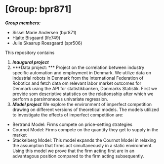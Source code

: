 # \[Group: bpr871\]

***Group members:***
- Sissel Marie Andersen (bpr871)
- Hjalte Bisgaard (lfc749)
- Julie Skaarup Roesgaard (spr506)

This repository contains  
1. ***Inaugural project***
2. ***Data project: ***
Project on the correlation between industry specific automation and employment in Denmark. We utilize data on industrial robots in Denmark from the International Federation of Robotics and fetch data om relevant labor market outcomes for Denmark using the API for statistikbanken, Danmarks Statistik. First we provide som descriptive statistics on the relationsship after which we perform a parsimoneous univariate regression.
3. ***Model project***
We explore the environment of imperfect competition drawing on different versions of theoretical models. The models utilized to investigate the effects of imperfect competition are: 
- Bertrand Model:    Firms compete on price-setting strategies 
- Cournot Model:     Firms compete on the quantity they get to supply in the market
- Stackelberg Model: This model expands the Cournot Model in relaxing the assumption that firms act simultaneously in a static environment. Using this model we prove that the firm acting first are in an advantagous position compared to the firm acting subsequently. 